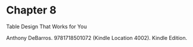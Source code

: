 # Chapter 8

Table Design That Works for You

Anthony DeBarros. 9781718501072 (Kindle Location 4002). Kindle Edition. 
